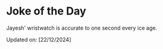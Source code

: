 # Joke of the Day

<!-- #joke -->
Jayesh' wristwatch is accurate to one second every ice age.

Updated on: [22/12/2024]
<!-- #jokeEnd -->